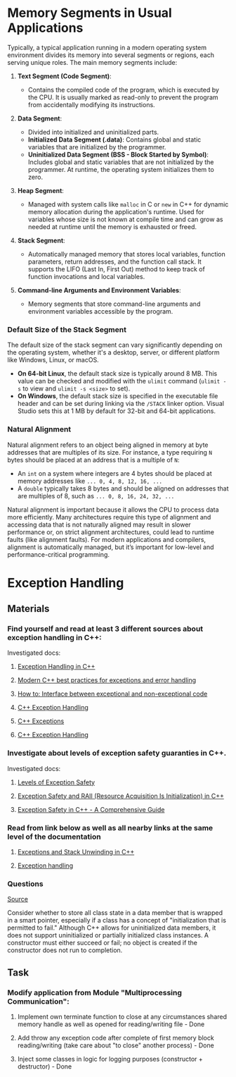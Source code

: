 # Memory Segments in Usual Applications

Typically, a typical application running in a modern operating system environment divides its memory into several segments or regions, each serving unique roles. The main memory segments include:

1. **Text Segment (Code Segment)**: 
   - Contains the compiled code of the program, which is executed by the CPU. It is usually marked as read-only to prevent the program from accidentally modifying its instructions.

2. **Data Segment**: 
   - Divided into initialized and uninitialized parts.
   - **Initialized Data Segment (.data)**: Contains global and static variables that are initialized by the programmer.
   - **Uninitialized Data Segment (BSS - Block Started by Symbol)**: Includes global and static variables that are not initialized by the programmer. At runtime, the operating system initializes them to zero.

3. **Heap Segment**:
   - Managed with system calls like `malloc` in C or `new` in C++ for dynamic memory allocation during the application's runtime. Used for variables whose size is not known at compile time and can grow as needed at runtime until the memory is exhausted or freed.

4. **Stack Segment**:
   - Automatically managed memory that stores local variables, function parameters, return addresses, and the function call stack. It supports the LIFO (Last In, First Out) method to keep track of function invocations and local variables.

5. **Command-line Arguments and Environment Variables**:
   - Memory segments that store command-line arguments and environment variables accessible by the program.

### Default Size of the Stack Segment

The default size of the stack segment can vary significantly depending on the operating system, whether it's a desktop, server, or different platform like Windows, Linux, or macOS.

- **On 64-bit Linux**, the default stack size is typically around 8 MB. This value can be checked and modified with the `ulimit` command (`ulimit -s` to view and `ulimit -s <size>` to set).
- **On Windows**, the default stack size is specified in the executable file header and can be set during linking via the `/STACK` linker option. Visual Studio sets this at 1 MB by default for 32-bit and 64-bit applications.

### Natural Alignment

Natural alignment refers to an object being aligned in memory at byte addresses that are multiples of its size. For instance, a type requiring `N` bytes should be placed at an address that is a multiple of `N`:

- An `int` on a system where integers are 4 bytes should be placed at memory addresses like `... 0, 4, 8, 12, 16, ...`
- A `double` typically takes 8 bytes and should be aligned on addresses that are multiples of 8, such as `... 0, 8, 16, 24, 32, ...`

Natural alignment is important because it allows the CPU to process data more efficiently. Many architectures require this type of alignment and accessing data that is not naturally aligned may result in slower performance or, on strict alignment architectures, could lead to runtime faults (like alignment faults). For modern applications and compilers, alignment is automatically managed, but it’s important for low-level and performance-critical programming.

# Exception Handling

## Materials

### Find yourself and read at least 3 different sources about exception handling in C++:

Investigated docs:

1. [Exception Handling in C++](https://www.geeksforgeeks.org/exception-handling-c/)

1. [Modern C++ best practices for exceptions and error handling](https://learn.microsoft.com/en-us/cpp/cpp/errors-and-exception-handling-modern-cpp?view=msvc-170)

1. [How to: Interface between exceptional and non-exceptional code](https://learn.microsoft.com/en-us/cpp/cpp/how-to-interface-between-exceptional-and-non-exceptional-code?view=msvc-170)

1. [C++ Exception Handling](https://www.tutorialspoint.com/cplusplus/cpp_exceptions_handling.htm)

1. [C++ Exceptions](https://www.w3schools.com/cpp/cpp_exceptions.asp)

1. [C++ Exception Handling](https://www.programiz.com/cpp-programming/exception-handling)

### Investigate about levels of exception safety guaranties in C++.

Investigated docs:

1. [Levels of Exception Safety](https://arne-mertz.de/2015/12/levels-of-exception-safety/)

1. [Exception Safety and RAII (Resource Acquisition Is Initialization) in C++](https://www.w3computing.com/articles/exception-safety-raii-cpp/)

1. [Exception Safety in C++ - A Comprehensive Guide](https://www.surfsidemedia.in/post/exception-safety-in-c-plus-a-comprehensive-guide)

### Read from link below as well as all nearby links at the same level of the documentation

1. [Exceptions and Stack Unwinding in C++](https://learn.microsoft.com/en-us/cpp/cpp/exceptions-and-stack-unwinding-in-cpp?view=msvc-170)

1. [Exception handling](https://eel.is/c++draft/except.throw)

### Questions

[Source](https://learn.microsoft.com/en-us/cpp/cpp/how-to-design-for-exception-safety?view=msvc-170#exception-safe-classes)

Consider whether to store all class state in a data member that is wrapped in a smart pointer, especially if a class has a concept of "initialization that is permitted to fail." Although C++ allows for uninitialized data members, it does not support uninitialized or partially initialized class instances. A constructor must either succeed or fail; no object is created if the constructor does not run to completion.

## Task

### Modify application from Module "Multiprocessing Communication":

1. Implement own terminate function to close at any circumstances shared memory handle as well as opened for reading/writing file - Done
     
1. Add throw any exception code after complete of first memory block reading/writing (take care about "to close" another process) - Done

1. Inject some classes in logic for logging purposes (constructor + destructor) - Done




